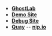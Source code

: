 
- **[GhostLab](http://192.168.0.18.xip.io:8005/)**
- **[Demo Site](https://testing.luna.io/demo)**
- **[Debug Site](https://bsdk.api.teamditto.net/debug/5.3.0-dev.2022-06-13-10-06.753e4875/en-us/index.html?glassesId=glasses_ping_test&disable_close=0&server=%2F%2Fvto-sandbox.partners.api.ditto.com&access_key=6fae34bc7bec2afd&partner_id=test)**
- **[Quay](https://www.quayaustralia.com/collections/new-arrivals/products/come-thru?variant=39843848650838)**
-- **[nip.io](https://192.168.50.87.nip.io:8889/?Power_Sphere_OD=-4&Power_Sphere_OS=-2&Astigmatism_Cylinder_OD=-1&Astigmatism_Cylinder_OS=-1&Power_Add_OD=0&Power_Add_OS=0&Age_Category=Adult&Gender=Male&glassesId=glasses_ping_test&disable_close=0&disable_pd=0&partner_id=test+&enable_face_insights=0&access_key=6fae34bc7bec2afd&flow=STANDARD&disable_consent=0&server=https%3A%2F%2F%2Fvto.ditto.api.ditto.com&scan_id=c86801f68bb79eecf88c34adc9d0e7a870bcb7bc&overlay_signature=c86801f68bb79eecf88c34adc9d0e7a870bcb7bc.1656019927.aIiijYXN3GNiJ4Sufm5So1mdtWl88KAxlrKyeYxW29J-JkDrQpBBML5-4y83Z1iJT1lg6HaGCDLIBJoDDMqMjA&partner_signature=test.1656085214._8M_dJpQIe9KELRbd-qSZnTuyOnxMngoG8k-l-JLznX4SK5zWG0ydsT5cEIxFYNCRxYZeIxebIGPHxboXp-ZVw#scan)**